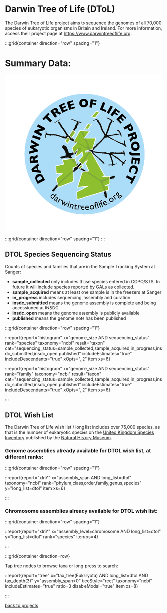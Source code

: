 # Darwin Tree of Life (DToL)
The Darwin Tree of Life project aims to sequence the genomes of all 70,000 species of eukaryotic organisms in Britain and Ireland. For more information, access their project page at https://www.darwintreeoflife.org.

:::grid{container direction="row" spacing="1"}

# Summary Data:

![](/static/images/DToL_Logo_with_text.png)

:::grid{container direction="row" spacing="1"}
:::

## DTOL Species Sequencing Status

Counts of species and families that are in the Sample Tracking System at Sanger:

* **sample_collected** only includes those species entered in COPO/STS. In future it will include species reported by GALs as collected.
* **sample_acquired** means at least one sample is in the freezers at Sanger
* **in_progress** includes sequencing, assembly and curation
* **insdc_submitted** means the genome assembly is complete and being accessioned at INSDC
* **insdc_open** means the genome assembly is publicly available
* **published** means the genome note has been published

:::grid{container direction="row" spacing="1"}

::report{report="histogram" x="genome_size AND sequencing_status" rank="species" taxonomy="ncbi" result="taxon" cat="sequencing_status=sample_collected,sample_acquired,in_progress,insdc_submitted,insdc_open,published" includeEstimates="true" includeDescendants="true" xOpts=",,2" item xs=6}

::report{report="histogram" x="genome_size AND sequencing_status" rank="family" taxonomy="ncbi" result="taxon" cat="sequencing_status=sample_collected,sample_acquired,in_progress,insdc_submitted,insdc_open,published" includeEstimates="true" includeDescendants="true" xOpts=",,2" item xs=6}

:::

## DTOL Wish List

The Darwin Tree of Life wish list / long list includes over 75,000 species, as that is the number of eukaryotic species on the [United Kingdom Species Inventory](https://www.gbif.org/dataset/dbaa27eb-29e7-4cbb-8eab-3f689cfce116) published by the [Natural History Museum](https://www.nhm.ac.uk/our-science/data/uk-species.html).

### Genome assemblies already available for DTOL wish list, at different ranks:

:::grid{container direction="row" spacing="1"}

::report{report="xInY" x="assembly_span AND long_list=dtol" taxonomy="ncbi" rank="phylum,class,order,family,genus,species" y="long_list=dtol" item xs=6}

:::

### Chromosome assemblies already available for DTOL wish list:

:::grid{container direction="row" spacing="1"}

::report{report="xInY" x="assembly_level=chromosome AND long_list=dtol" y="long_list=dtol" rank="species" item xs=4}

:::

:::grid{container direction=row}

Tap tree nodes to browse taxa or long-press to search:

::report{report="tree" x="tax_tree(Eukaryota) AND long_list=dtol AND tax_depth(3)" y="assembly_span>0" treeStyle="rect" taxonomy="ncbi" includeEstimates="true" ratio=3 disableModal="true" item xs=8}

:::

[back to projects](/projects)